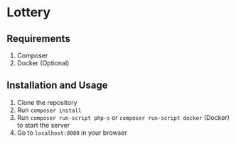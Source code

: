 # Lottery 

## Requirements
1. Composer
2. Docker (Optional)

## Installation and Usage

1. Clone the repository
2. Run `composer install`
3. Run `composer run-script php-s` or `composer run-script docker` (Docker) to start the server
4. Go to `localhost:8000` in your browser 